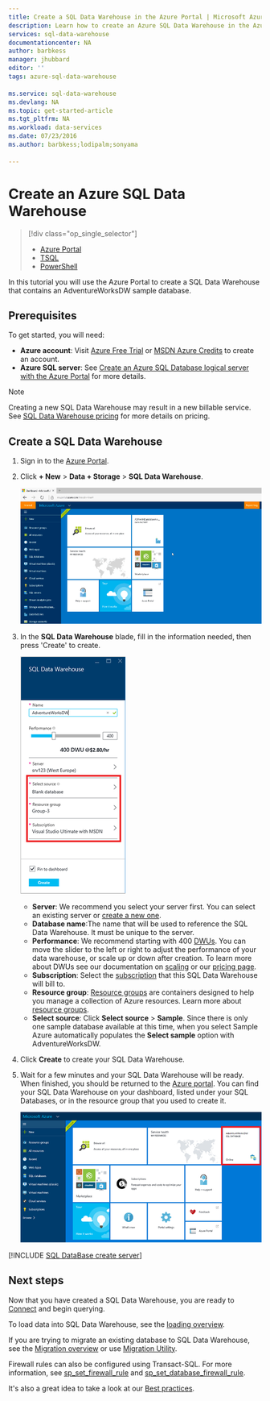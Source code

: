 ```yaml
---
title: Create a SQL Data Warehouse in the Azure Portal | Microsoft Azure
description: Learn how to create an Azure SQL Data Warehouse in the Azure Portal
services: sql-data-warehouse
documentationcenter: NA
author: barbkess
manager: jhubbard
editor: ''
tags: azure-sql-data-warehouse

ms.service: sql-data-warehouse
ms.devlang: NA
ms.topic: get-started-article
ms.tgt_pltfrm: NA
ms.workload: data-services
ms.date: 07/23/2016
ms.author: barbkess;lodipalm;sonyama

---
```

# Create an Azure SQL Data Warehouse
> [!div class="op_single_selector"]
> * [Azure Portal](sql-data-warehouse-get-started-provision.md)
> * [TSQL](sql-data-warehouse-get-started-create-database-tsql.md)
> * [PowerShell](sql-data-warehouse-get-started-provision-powershell.md)
> 
> 

In this tutorial you will use the Azure Portal to create a SQL Data Warehouse that contains an AdventureWorksDW sample database.

## Prerequisites
To get started, you will need:

* **Azure account**: Visit [Azure Free Trial](https://azure.microsoft.com/pricing/free-trial/?WT.mc_id=A261C142F) or [MSDN Azure Credits](https://azure.microsoft.com/pricing/member-offers/msdn-benefits-details/?WT.mc_id=A261C142F) to create an account.
* **Azure SQL server**:  See [Create an Azure SQL Database logical server with the Azure Portal](../sql-database/sql-database-get-started.md#create-an-azure-sql-database-logical-server) for more details.

> [!NOTE]
> Creating a new SQL Data Warehouse may result in a new billable service.  See [SQL Data Warehouse pricing](https://azure.microsoft.com/pricing/details/sql-data-warehouse/) for more details on pricing.
> 
> 

## Create a SQL Data Warehouse
1. Sign in to the [Azure Portal](https://portal.azure.com).
2. Click **+ New** > **Data + Storage** > **SQL Data Warehouse**.
   
    ![Create](./media/sql-data-warehouse-get-started-provision/create-sample.gif)
3. In the **SQL Data Warehouse** blade, fill in the information needed, then press 'Create' to create.
   
    ![Create database](./media/sql-data-warehouse-get-started-provision/create-database.png)
   
   * **Server**: We recommend you select your server first.  You can select an existing server or [create a new one](sql-data-warehouse-get-started-new-server.md). 
   * **Database name**:The name that will be used to reference the SQL Data Warehouse.  It must be unique to the server.
   * **Performance**: We recommend starting with 400 [DWUs](sql-data-warehouse-overview-what-is.md#data-warehouse-units). You can move the slider to the left or right to adjust the performance of your data warehouse, or scale up or down after creation.  To learn more about DWUs see our documentation on [scaling](sql-data-warehouse-manage-compute-overview.md) or our [pricing page](https://azure.microsoft.com/pricing/details/sql-data-warehouse/). 
   * **Subscription**: Select the [subscription](../azure-glossary-cloud-terminology.md#subscription) that this SQL Data Warehouse will bill to.
   * **Resource group**: [Resource groups](../azure-glossary-cloud-terminology.md#resource-group) are containers designed to help you manage a collection of Azure resources. Learn more about [resource groups](../resource-group-overview.md).
   * **Select source**: Click **Select source** > **Sample**. Since there is only one sample database available at this time, when you select Sample Azure automatically populates the **Select sample** option with AdventureWorksDW.
4. Click **Create** to create your SQL Data Warehouse.
5. Wait for a few minutes and your SQL Data Warehouse will be ready. When finished, you should be returned to the [Azure portal](https://portal.azure.com). You can find your SQL Data Warehouse on your dashboard, listed under your SQL Databases, or in the resource group that you used to create it. 
   
    ![Portal view](./media/sql-data-warehouse-get-started-provision/database-portal-view.png)

[!INCLUDE [SQL DataBase create server](../../includes/sql-database-create-new-server-firewall-portal.md)]

## Next steps
Now that you have created a SQL Data Warehouse, you are ready to [Connect](sql-data-warehouse-connect-overview.md) and begin querying.

To load data into SQL Data Warehouse, see the [loading overview](sql-data-warehouse-overview-load.md).

If you are trying to migrate an existing database to SQL Data Warehouse, see the [Migration overview](sql-data-warehouse-overview-migrate.md) or use [Migration Utility](sql-data-warehouse-migrate-migration-utility.md).

Firewall rules can also be configured using Transact-SQL. For more information, see [sp_set_firewall_rule](https://msdn.microsoft.com/library/dn270017.aspx) and [sp_set_database_firewall_rule](https://msdn.microsoft.com/library/dn270010.aspx).

It's also a great idea to take a look at our [Best practices](sql-data-warehouse-best-practices.md).

<!--Article references-->
[Create an Azure SQL Database logical server with the Azure Portal]: ../sql-database/sql-database-get-started.md#create-an-azure-sql-database-logical-server
[Create an Azure SQL Database logical server with PowerShell]: ../sql-database/sql-database-get-started-powershell.md#database-setup-create-a-resource-group-server-and-firewall-rule
[resource groups]: ../resource-group-template-deploy-portal.md
[Best practices]: ./sql-data-warehouse-best-practices.md
[DWU]: ./sql-data-warehouse-overview-what-is.md#data-warehouse-units
[subscription]: ../azure-glossary-cloud-terminology.md#subscription
[resource group]: ../azure-glossary-cloud-terminology.md#resource-group

<!--MSDN references-->
[sp_set_firewall_rule]: https://msdn.microsoft.com/library/dn270017.aspx
[sp_set_database_firewall_rule]: https://msdn.microsoft.com/library/dn270010.aspx

<!--Other Web references-->
[SQL Data Warehouse pricing]: https://azure.microsoft.com/pricing/details/sql-data-warehouse/
[Azure Free Trial]: https://azure.microsoft.com/pricing/free-trial/?WT.mc_id=A261C142F
[MSDN Azure Credits]: https://azure.microsoft.com/pricing/member-offers/msdn-benefits-details/?WT.mc_id=A261C142F

